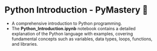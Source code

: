 # Python Introduction - PyMastery 🐍
- A comprehensive introduction to Python programming.
- The **Python_Introduction.ipynb** notebook contains a detailed explanation of the Python language with examples, covering fundamental concepts such as variables, data types, loops, functions, and libraries.
